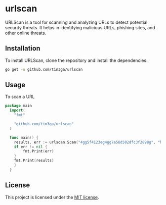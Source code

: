 # urlscan

URLScan is a tool for scanning and analyzing URLs to detect potential security threats. It helps in identifying malicious URLs, phishing sites, and other online threats.

## Installation

To install URLScan, clone the repository and install the dependencies:

```bash
go get -u github.com/tin3ga/urlscan
```

## Usage

To scan a URL

```go
package main
  import(
    "fmt"

    "github.com/tin3ga/urlscan"
  )

  func main() {
    results, err := urlscan.Scan("4gg5f4123eg4gg7a58d502dfc3f2898g", "https://google.com")
	if err != nil {
		fmt.Print(err)
	}
	fmt.Print(results)
    }
  }
```

## License

This project is licensed under the [MIT license][1].

[1]: LICENSE
